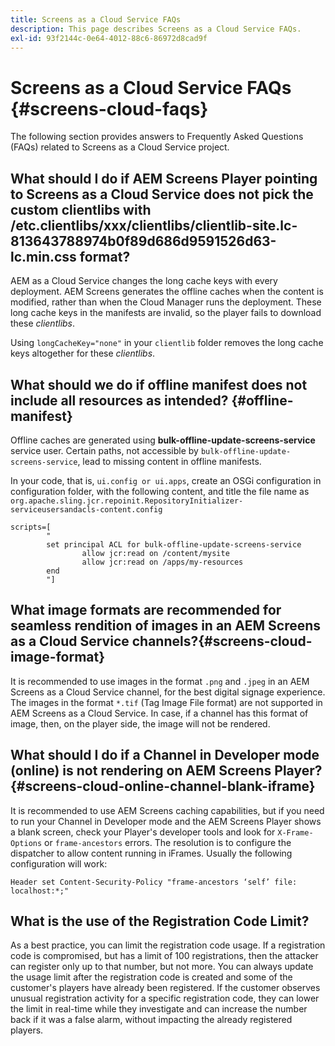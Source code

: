 ```yaml
---
title: Screens as a Cloud Service FAQs
description: This page describes Screens as a Cloud Service FAQs.
exl-id: 93f2144c-0e64-4012-88c6-86972d8cad9f
---
```

# Screens as a Cloud Service FAQs {#screens-cloud-faqs}

The following section provides answers to Frequently Asked Questions (FAQs) related to Screens as a Cloud Service project.

## What should I do if AEM Screens Player pointing to Screens as a Cloud Service does not pick the custom clientlibs with /etc.clientlibs/xxx/clientlibs/clientlib-site.lc-813643788974b0f89d686d9591526d63-lc.min.css format?

AEM as a Cloud Service changes the long cache keys with every deployment. AEM Screens generates the offline caches when the content is modified, rather than when the Cloud Manager runs the deployment. These long cache keys in the manifests are invalid, so the player fails to download these *clientlibs*. 

Using `longCacheKey="none"` in your `clientlib` folder removes the long cache keys altogether for these *clientlibs*.


## What should we do if offline manifest does not include all resources as intended? {#offline-manifest}

Offline caches are generated using **bulk-offline-update-screens-service** service user. Certain paths, not accessible by `bulk-offline-update-screens-service`, lead to missing content in offline manifests. 

In your code, that is, `ui.config or ui.apps`, create an OSGi configuration in configuration folder, with the following content, and title the file name as `org.apache.sling.jcr.repoinit.RepositoryInitializer-serviceusersandacls-content.config`

```
scripts=[
        "
        set principal ACL for bulk-offline-update-screens-service
                allow jcr:read on /content/mysite
                allow jcr:read on /apps/my-resources
        end
        "] 
```

## What image formats are recommended for seamless rendition of images in an AEM Screens as a Cloud Service channels?{#screens-cloud-image-format}

It is recommended to use images in the format `.png` and `.jpeg` in an AEM Screens as a Cloud Service channel, for the best digital signage experience.
The images in the format `*.tif` (Tag Image File format) are not supported in AEM Screens as a Cloud Service. In case, if a channel has this format of image, then, on the player side, the image will not be rendered.

## What should I do if a Channel in Developer mode (online) is not rendering on AEM Screens Player?{#screens-cloud-online-channel-blank-iframe}

It is recommended to use AEM Screens caching capabilities, but if you need to run your Channel in Developer mode and the AEM Screens Player shows a blank screen, check your Player's developer tools and look for `X-Frame-Options` or `frame-ancestors` errors. The resolution is to configure the dispatcher to allow content running in iFrames. Usually the following configuration will work:

```
Header set Content-Security-Policy "frame-ancestors ‘self’ file: localhost:*;"
```

## What is the use of the Registration Code Limit?

As a best practice, you can limit the registration code usage. If a registration code is compromised, but has a limit of 100 registrations, then the attacker can register only up to that number, but not more. You can always update the usage limit after the registration code is created and some of the customer's players have already been registered. If the customer observes unusual registration activity for a specific registration code, they can lower the limit in real-time while they investigate and can increase the number back if it was a false alarm, without impacting the already registered players.
